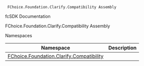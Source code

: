 ﻿     FChoice.Foundation.Clarify.Compatibility Assembly                                                   

fcSDK Documentation

FChoice.Foundation.Clarify.Compatibility Assembly

Namespaces

| Namespace | Description |
| --- | --- |
| [FChoice.Foundation.Clarify.Compatibility](FChoice.Foundation.Clarify.Compatibility~FChoice.Foundation.Clarify.Compatibility_namespace.md) |   |